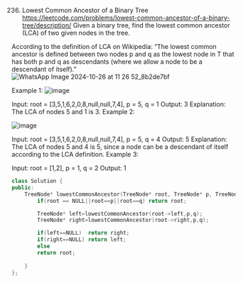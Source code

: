 236. Lowest Common Ancestor of a Binary Tree
https://leetcode.com/problems/lowest-common-ancestor-of-a-binary-tree/description/
Given a binary tree, find the lowest common ancestor (LCA) of two given nodes in the tree.

According to the definition of LCA on Wikipedia: “The lowest common ancestor is defined between two nodes p and q as the lowest node in T that has both p and q as descendants (where we allow a node to be a descendant of itself).”
![WhatsApp Image 2024-10-26 at 11 26 52_8b2de7bf](https://github.com/user-attachments/assets/9427ce5f-4717-4861-b780-4bf42e0ffabf)

 

Example 1:
![image](https://github.com/user-attachments/assets/75117104-b9ca-4b5c-a739-93a8eb623f24)


Input: root = [3,5,1,6,2,0,8,null,null,7,4], p = 5, q = 1
Output: 3
Explanation: The LCA of nodes 5 and 1 is 3.
Example 2:

![image](https://github.com/user-attachments/assets/4b0eee1c-a9bb-448a-82f8-c2ea25cc4460)

Input: root = [3,5,1,6,2,0,8,null,null,7,4], p = 5, q = 4
Output: 5
Explanation: The LCA of nodes 5 and 4 is 5, since a node can be a descendant of itself according to the LCA definition.
Example 3:

Input: root = [1,2], p = 1, q = 2
Output: 1

```cpp
class Solution {
public:
    TreeNode* lowestCommonAncestor(TreeNode* root, TreeNode* p, TreeNode* q) {
        if(root == NULL||root==p||root==q) return root;

        TreeNode* left=lowestCommonAncestor(root->left,p,q);
        TreeNode* right=lowestCommonAncestor(root->right,p,q);

        if(left==NULL)  return right;
        if(right==NULL) return left;
        else
        return root;
        
    }
};

```
 
